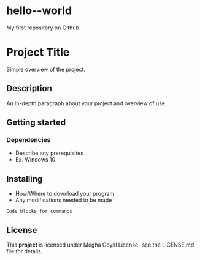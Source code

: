 # hello--world
My first repository on Github.

# Project Title

Simple overview of the project.

## Description

An in-depth paragraph about your project and overview of use.

## Getting started

### Dependencies
- Describe any prerequisites
- Ex. Windows 10

## Installing
- How/Where to download your program
- Any modifications needed to be made

`Code blocks for commands`

## License
This **project** is licensed under Megha Goyal License- see the LICENSE.md file for details.
